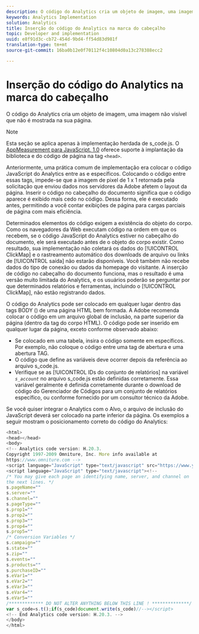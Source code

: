 ```yaml
---
description: O código do Analytics cria um objeto de imagem, uma imagem não visível que não é mostrada na sua página.
keywords: Analytics Implementation
solution: Analytics
title: Inserção do código do Analytics na marca do cabeçalho
topic: Developer and implementation
uuid: e8f91d3c-cb72-454d-9bd4-ff54d83d981f
translation-type: tm+mt
source-git-commit: 16ba0b12e0f70112f4c10804d0a13c278388ecc2

---
```



# Inserção do código do Analytics na marca do cabeçalho

O código do Analytics cria um objeto de imagem, uma imagem não visível que não é mostrada na sua página.

>[!NOTE]
>
>Esta seção se aplica apenas à implementação herdada de s_code.js. O [AppMeasurement para JavaScript. 1.0](/help/implement/js-implementation/c-appmeasurement-js/appmeasure-mjs.md) oferece suporte à implantação da biblioteca e do código de página na tag `<head>`.

Anteriormente, uma prática comum de implementação era colocar o código JavaScript do Analytics entre as <head><meta http-equiv="Content-Type" content="text/html; charset=UTF-8"> e </head> específicos. Colocando o código entre essas tags, impede-se que a imagem de pixel de 1 x 1 retornada pela solicitação que enviou dados nos servidores da Adobe afetem o layout da página. Inserir o código no cabeçalho do documento significa que o código aparece é exibido mais cedo no código. Dessa forma, ele é executado antes, permitindo a você contar exibições de página para cargas parciais de página com mais eficiência.

Determinados elementos do código exigem a existência do objeto do corpo. Como os navegadores da Web executam código na ordem em que os recebem, se o código JavaScript do Analytics estiver no cabeçalho do documento, ele será executado antes de o objeto do corpo existir. Como resultado, sua implementação não coletará os dados do [!UICONTROL ClickMap] e o rastreamento automático dos downloads de arquivo ou links de [!UICONTROL saída] não estarão disponíveis. Você também não recebe dados do tipo de conexão ou dados da homepage do visitante. A inserção de código no cabeçalho do documento funciona, mas o resultado é uma versão muito limitada do Analytics, e os usuários poderão se perguntar por que determinados relatórios e ferramentas, incluindo o [!UICONTROL ClickMap], não estão registrando dados.

O código do Analytics pode ser colocado em qualquer lugar dentro das tags BODY (<BODY></BODY>) de uma página HTML bem formada. A Adobe recomenda colocar o código em um arquivo global de inclusão, na parte superior da página (dentro da tag do corpo HTML). O código pode ser inserido em qualquer lugar da página, exceto conforme observado abaixo:

* Se colocado em uma tabela, insira o código somente em <td></td> específicos. Por exemplo, não coloque o código entre uma tag de abertura <tr> e uma abertura <td> TAG.
* O código que define as variáveis deve ocorrer depois da referência ao arquivo s_code.js.
* Verifique se as [!UICONTROL IDs do conjunto de relatórios] na variável *`s_account`* no arquivo s_code.js estão definidas corretamente. Essa variável geralmente é definida corretamente durante o download de código do Gerenciador de Códigos para um conjunto de relatórios específico, ou conforme fornecido por um consultor técnico da Adobe.

Se você quiser integrar o Analytics com o Alvo, o arquivo de inclusão do JavaScript deverá ser colocado na parte inferior da página. Os exemplos a seguir mostram o posicionamento correto do código do Analytics:

```js
<html> 
<head></head> 
<body> 
<!-- Analytics code version: H.20.3.
Copyright 1997-2009 Omniture, Inc. More info available at 
https://www.omniture.com --> 
<script language="JavaScript" type="text/javascript" src="https://www.yourdomain.com/js/s_code.js"></script> 
<script language="JavaScript" type="text/javascript"><!-- 
/* You may give each page an identifying name, server, and channel on 
the next lines. */ 
s.pageName="" 
s.server="" 
s.channel="" 
s.pageType="" 
s.prop1="" 
s.prop2="" 
s.prop3="" 
s.prop4="" 
s.prop5="" 
/* Conversion Variables */ 
s.campaign="" 
s.state="" 
s.zip="" 
s.events="" 
s.products="" 
s.purchaseID="" 
s.eVar1="" 
s.eVar2="" 
s.eVar3="" 
s.eVar4="" 
s.eVar5="" 
/************* DO NOT ALTER ANYTHING BELOW THIS LINE ! **************/ 
var s_code=s.t();if(s_code)document.write(s_code)//--></script> 
<!-- End Analytics code version: H.20.3. --> 
</body> 
</html> 
```

